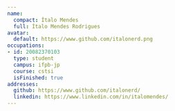 ```yaml
---
name:
  compact: Ítalo Mendes
  full: Ítalo Mendes Rodrigues
avatar:
  default: https://www.github.com/italonerd.png
occupations:
- id: 20082370103
  type: student
  campus: ifpb-jp
  course: cstsi
  isFinished: true
addresses:
  github: https://www.github.com/italonerd/
  linkedin: https://www.linkedin.com/in/italomendes/
---
```

